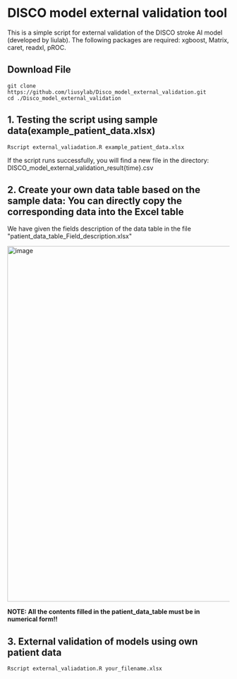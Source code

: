 # **DISCO model external validation tool**
This is a simple script for external validation of the DISCO stroke AI model (developed by liulab). The following packages are required: xgboost, Matrix, caret, readxl, pROC.




## Download File

```
git clone https://github.com/liusylab/Disco_model_external_validation.git
cd ./Disco_model_external_validation
```





## 1. Testing the script using sample data(example_patient_data.xlsx)
```
Rscript external_valiadation.R example_patient_data.xlsx
```
If the script runs successfully, you will find a new file in the directory: DISCO_model_external_validation_result{time}.csv


## 2. Create your own data table based on the sample data: You can directly copy the corresponding data into the Excel table
We have given the fields description of the data table in the file "patient_data_table_Field_description.xlsx"

<img width="807" alt="image" src="https://github.com/user-attachments/assets/944fe0b6-ff75-461d-b3b2-034ad0476124" />



**NOTE: All the contents filled in the patient_data_table must be in numerical form!!**


## 3. External validation of models using own patient data
```
Rscript external_valiadation.R your_filename.xlsx
```


